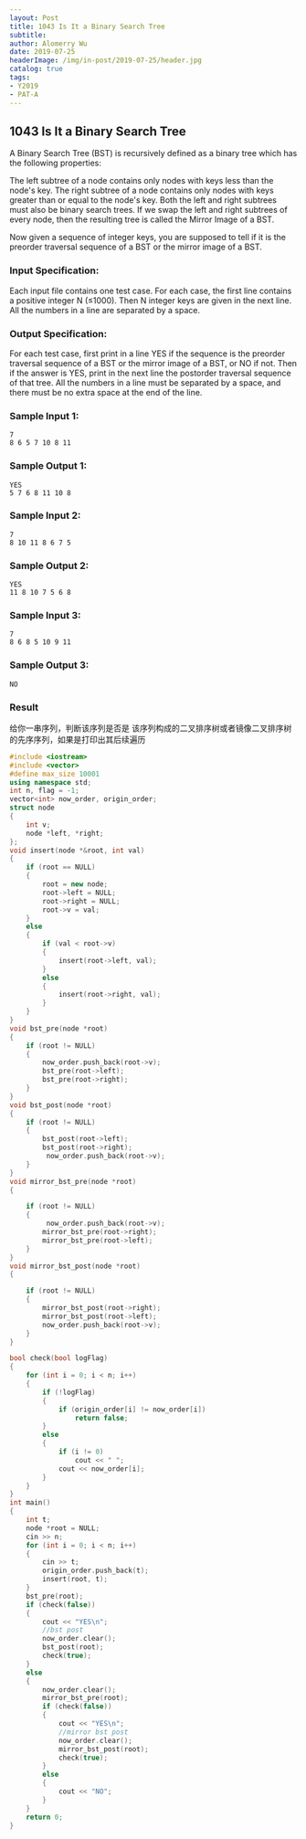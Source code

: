 ```yaml
---
layout: Post
title: 1043 Is It a Binary Search Tree
subtitle: 
author: Alomerry Wu
date: 2019-07-25
headerImage: /img/in-post/2019-07-25/header.jpg
catalog: true
tags:
- Y2019
- PAT-A
---
```


<!-- Description. -->

<!-- more -->

## 1043 Is It a Binary Search Tree

A Binary Search Tree (BST) is recursively defined as a binary tree which has the following properties:

The left subtree of a node contains only nodes with keys less than the node's key. The right subtree of a node contains
only nodes with keys greater than or equal to the node's key. Both the left and right subtrees must also be binary
search trees. If we swap the left and right subtrees of every node, then the resulting tree is called the Mirror Image
of a BST.

Now given a sequence of integer keys, you are supposed to tell if it is the preorder traversal sequence of a BST or the
mirror image of a BST.

### Input Specification:

Each input file contains one test case. For each case, the first line contains a positive integer N (≤1000). Then N
integer keys are given in the next line. All the numbers in a line are separated by a space.

### Output Specification:

For each test case, first print in a line YES if the sequence is the preorder traversal sequence of a BST or the mirror
image of a BST, or NO if not. Then if the answer is YES, print in the next line the postorder traversal sequence of that
tree. All the numbers in a line must be separated by a space, and there must be no extra space at the end of the line.

### Sample Input 1:

```text
7
8 6 5 7 10 8 11
```

### Sample Output 1:

```text
YES
5 7 6 8 11 10 8
```

### Sample Input 2:

```text
7
8 10 11 8 6 7 5
```

### Sample Output 2:

```text
YES
11 8 10 7 5 6 8
```

### Sample Input 3:

```text
7
8 6 8 5 10 9 11
```

### Sample Output 3:

```text
NO
```

### Result

给你一串序列，判断该序列是否是 该序列构成的二叉排序树或者镜像二叉排序树的先序序列，如果是打印出其后续遍历

```cpp
#include <iostream>
#include <vector>
#define max_size 10001
using namespace std;
int n, flag = -1;
vector<int> now_order, origin_order;
struct node
{
    int v;
    node *left, *right;
};
void insert(node *&root, int val)
{
    if (root == NULL)
    {
        root = new node;
        root->left = NULL;
        root->right = NULL;
        root->v = val;
    }
    else
    {
        if (val < root->v)
        {
            insert(root->left, val);
        }
        else
        {
            insert(root->right, val);
        }
    }
}
void bst_pre(node *root)
{
    if (root != NULL)
    {
        now_order.push_back(root->v);
        bst_pre(root->left);
        bst_pre(root->right);
    }
}
void bst_post(node *root)
{
    if (root != NULL)
    {
        bst_post(root->left);
        bst_post(root->right);
		 now_order.push_back(root->v);
    }
}
void mirror_bst_pre(node *root)
{

    if (root != NULL)
    {
		 now_order.push_back(root->v);
        mirror_bst_pre(root->right);
        mirror_bst_pre(root->left);
    }
}
void mirror_bst_post(node *root)
{

    if (root != NULL)
    {
        mirror_bst_post(root->right);
        mirror_bst_post(root->left);
		now_order.push_back(root->v);
    }
}

bool check(bool logFlag)
{
    for (int i = 0; i < n; i++)
    {
        if (!logFlag)
        {
            if (origin_order[i] != now_order[i])
                return false;
        }
        else
        {
            if (i != 0)
                cout << " ";
            cout << now_order[i];
        }
    }
}
int main()
{
    int t;
    node *root = NULL;
    cin >> n;
    for (int i = 0; i < n; i++)
    {
        cin >> t;
        origin_order.push_back(t);
        insert(root, t);
    }
    bst_pre(root);
    if (check(false))
    {
        cout << "YES\n";
        //bst post
        now_order.clear();
        bst_post(root);
        check(true);
    }
    else
    {
        now_order.clear();
        mirror_bst_pre(root);
        if (check(false))
        {
            cout << "YES\n";
            //mirror bst post
            now_order.clear();
            mirror_bst_post(root);
            check(true);
        }
        else
        {
            cout << "NO";
        }
    }
    return 0;
}
```
